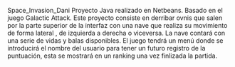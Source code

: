 Space_Invasion_Dani
Proyecto Java realizado en Netbeans.
Basado en el juego Galactic Attack.
Este proyecto consiste en derribar ovnis que salen por la parte superior de la interfaz con una nave que realiza su movimiento de forma lateral , de izquierda a derecha o viceversa.
La nave contará con una serie de vidas y balas disponibles.
El juego tendrá un menú donde se introducirá el nombre del usuario para tener un futuro registro de la puntuación, esta se mostrará en un ranking una vez finlizada la partida.
